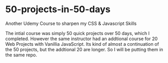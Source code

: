 # 50-projects-in-50-days
Another Udemy Course to sharpen my CSS & Javascript Skills

The intial course was simply 50 quick projects over 50 days, which I completed. However the same instructor had an addtional course for 20 Web Projects with Vanillia JavaScript. Its kind of almost a continuation of the 50 projects, but the addtional 20 are longer. So I will be putting them in the same repo. 
